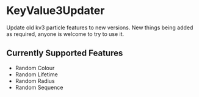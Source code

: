 # KeyValue3Updater
Update old kv3 particle features to new versions.
New things being added as required, anyone is welcome to try to use it.

## Currently Supported Features
- Random Colour
- Random Lifetime
- Random Radius
- Random Sequence

